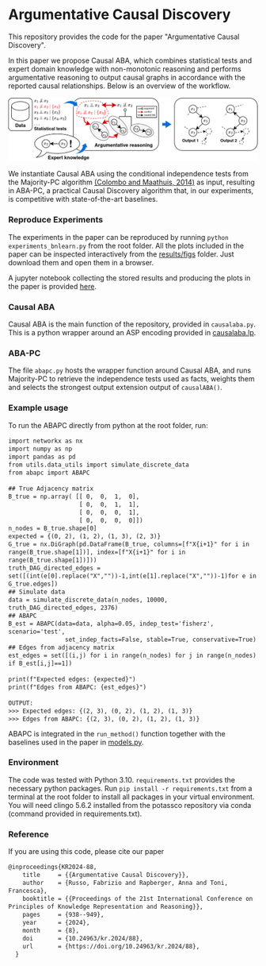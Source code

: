# Argumentative Causal Discovery
This repository provides the code for the paper "Argumentative Causal Discovery". 

In this paper we propose Causal ABA, which combines statistical tests and expert domain knowledge with non-monotonic reasoning and performs argumentative reasoning to output causal graphs in accordance with the reported causal relationships. Below is an overview of the workflow.

![alt text](workflow.jpg)

We instantiate Causal ABA using the conditional independence tests from the Majority-PC algorithm [(Colombo and Maathuis, 2014)](https://jmlr.org/papers/v15/colombo14a.html) as input, resulting in ABA-PC, a practical Causal Discovery algorithm that, in our experiments, is competitive with state-of-the-art baselines.
### Reproduce Experiments
The experiments in the paper can be reproduced by running ```python experiments_bnlearn.py``` from the root folder. All the plots included in the paper can be inspected interactively from the [results/figs](results/figs) folder. Just download them and open them in a browser. 

A jupyter notebook collecting the stored results and producing the plots in the paper is provided [here](notebooks/Experiments.ipynb).

### Causal ABA
Causal ABA is the main function of the repository, provided in ```causalaba.py```. This is a python wrapper around an ASP encoding provided in [causalaba.lp](encodings/causalaba.lp).

### ABA-PC
The file ```abapc.py``` hosts the wrapper function around Causal ABA, and runs Majority-PC to retrieve the independence tests used as facts, weights them and selects the strongest output extension output of ```causalABA()```.

### Example usage
To run the ABAPC directly from python at the root folder, run:
```
import networkx as nx
import numpy as np
import pandas as pd
from utils.data_utils import simulate_discrete_data
from abapc import ABAPC

## True Adjacency matrix
B_true = np.array( [[ 0,  0,  1,  0],
                    [ 0,  0,  1,  1],
                    [ 0,  0,  0,  1],
                    [ 0,  0,  0,  0]])
n_nodes = B_true.shape[0]
expected = {(0, 2), (1, 2), (1, 3), (2, 3)}
G_true = nx.DiGraph(pd.DataFrame(B_true, columns=[f"X{i+1}" for i in range(B_true.shape[1])], index=[f"X{i+1}" for i in range(B_true.shape[1])]))
truth_DAG_directed_edges = set([(int(e[0].replace("X",""))-1,int(e[1].replace("X",""))-1)for e in G_true.edges])
## Simulate data 
data = simulate_discrete_data(n_nodes, 10000, truth_DAG_directed_edges, 2376)
## ABAPC
B_est = ABAPC(data=data, alpha=0.05, indep_test='fisherz', scenario='test', 
                set_indep_facts=False, stable=True, conservative=True)
## Edges from adjacency matrix
est_edges = set([(i,j) for i in range(n_nodes) for j in range(n_nodes) if B_est[i,j]==1])

print(f"Expected edges: {expected}")
print(f"Edges from ABAPC: {est_edges}")

OUTPUT:
>>> Expected edges: {(2, 3), (0, 2), (1, 2), (1, 3)}
>>> Edges from ABAPC: {(2, 3), (0, 2), (1, 2), (1, 3)}
```
ABAPC is integrated in the ```run_method()``` function together with the baselines used in the paper in [models.py](https://github.com/briziorusso/ArgCausalDisco/blob/main/abapc.py).

### Environment
The code was tested with Python 3.10. `requirements.txt` provides the necessary python packages. Run `pip install -r requirements.txt` from a terminal at the root folder to install all packages in your virtual environment. You will need clingo 5.6.2 installed from the potassco repository via conda (command provided in requirements.txt).


### Reference
If you are using this code, please cite our paper
```
@inproceedings{KR2024-88,
    title     = {{Argumentative Causal Discovery}},
    author    = {Russo, Fabrizio and Rapberger, Anna and Toni, Francesca},
    booktitle = {{Proceedings of the 21st International Conference on Principles of Knowledge Representation and Reasoning}},
    pages     = {938--949},
    year      = {2024},
    month     = {8},
    doi       = {10.24963/kr.2024/88},
    url       = {https://doi.org/10.24963/kr.2024/88},
  }
```
